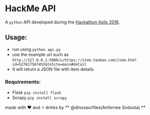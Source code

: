 # HackMe API
A `python` API developed during the [Hackathon Iloilo 2016](http://iloilohackathon.com/2015/12/18/hello-world/).

## Usage:
- run using `python api.py`
- use the example url such as `http://127.0.0.1:5000/u/https://item.taobao.com/item.htm?id=527617567452&toSite=main#detail`
- It will return a JSON file with item details

### Requirements:
- Flask `pip install flask`
- Scrapy `pip install scrapy`

made with :heart: and :zap: drinks by ** @dinosaurfiles(Anfernee Sodusta) **
